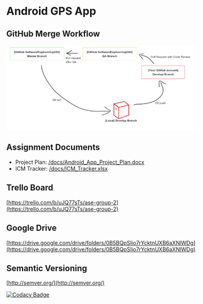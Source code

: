 # Android GPS App

## GitHub Merge Workflow

![GitHub workflow for the project](/docs/img/github-workflow.png)

## Assignment Documents

- Project Plan: [/docs/Android_App_Project_Plan.docx](/docs/Android_App_Project_Plan.docx)
- ICM Tracker: [/docs/ICM_Tracker.xlsx](/docs/ICM_Tracker.xlsx)

## Trello Board

[https://trello.com/b/uJQ77sTs/ase-group-2](https://trello.com/b/uJQ77sTs/ase-group-2)

## Google Drive

[https://drive.google.com/drive/folders/0B5BQpSIio7rYcktnUXB6aXNlWDg](https://drive.google.com/drive/folders/0B5BQpSIio7rYcktnUXB6aXNlWDg)

## Semantic Versioning

[http://semver.org/](http://semver.org/)

[![Codacy Badge](https://api.codacy.com/project/badge/Grade/b445a009ba5f46088965096782fe3fad)](https://www.codacy.com/app/SoftwareEngineeringG02/Project01?utm_source=github.com&amp;utm_medium=referral&amp;utm_content=SoftwareEngineeringG02/Project01&amp;utm_campaign=Badge_Grade)